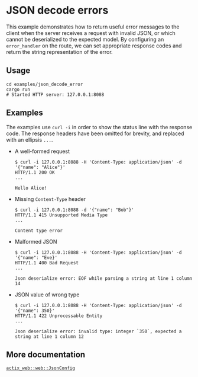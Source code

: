# JSON decode errors

This example demonstrates how to return useful error messages to the client
when the server receives a request with invalid JSON, or which cannot be
deserialized to the expected model. By configuring an `error_handler` on the
route, we can set appropriate response codes and return the string
representation of the error.

## Usage

```shell
cd examples/json_decode_error
cargo run
# Started HTTP server: 127.0.0.1:8088
```

## Examples

The examples use `curl -i` in order to show the status line with the response
code. The response headers have been omitted for brevity, and replaced with an
ellipsis `...`.

- A well-formed request

  ```shell
  $ curl -i 127.0.0.1:8088 -H 'Content-Type: application/json' -d '{"name": "Alice"}'
  HTTP/1.1 200 OK
  ...

  Hello Alice! 
  ```

- Missing `Content-Type` header

  ```shell
  $ curl -i 127.0.0.1:8088 -d '{"name": "Bob"}'
  HTTP/1.1 415 Unsupported Media Type
  ...

  Content type error
  ```

- Malformed JSON

  ```shell
  $ curl -i 127.0.0.1:8088 -H 'Content-Type: application/json' -d '{"name": "Eve}'
  HTTP/1.1 400 Bad Request
  ...

  Json deserialize error: EOF while parsing a string at line 1 column 14
  ```

- JSON value of wrong type

  ```shell
  $ curl -i 127.0.0.1:8088 -H 'Content-Type: application/json' -d '{"name": 350}'
  HTTP/1.1 422 Unprocessable Entity
  ...

  Json deserialize error: invalid type: integer `350`, expected a string at line 1 column 12
  ```

## More documentation

[`actix_web::web::JsonConfig`](https://docs.rs/actix-web/latest/actix_web/web/struct.JsonConfig.html)
